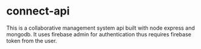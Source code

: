 # connect-api
This is a collaborative management system api built with node express and mongodb. It uses firebase admin for authentication thus requires firebase token from the user.
